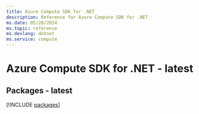 ```yaml
---
title: Azure Compute SDK for .NET
description: Reference for Azure Compute SDK for .NET
ms.date: 05/28/2024
ms.topic: reference
ms.devlang: dotnet
ms.service: compute
---
```

# Azure Compute SDK for .NET - latest
## Packages - latest
[!INCLUDE [packages](compute-index.md)]